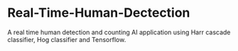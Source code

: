 # Real-Time-Human-Dectection
A real time human detection and counting AI application using Harr cascade classifier, Hog classifier and Tensorflow. 
